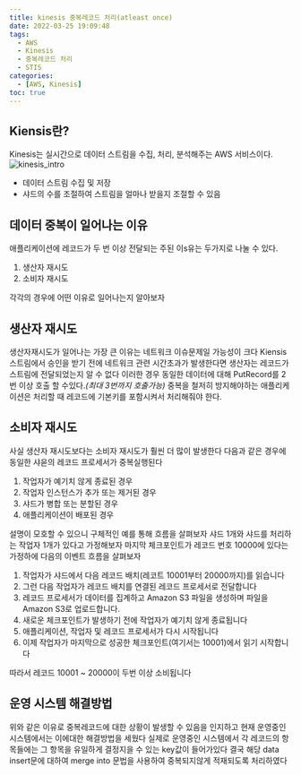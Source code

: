 ```yaml
---
title: kinesis 중복레코드 처리(atleast once)
date: 2022-03-25 19:09:48
tags:
  - AWS
  - Kinesis
  - 중복레코드 처리
  - STIS
categories:
  - [AWS, Kinesis]
toc: true
---
```


## **Kiensis란?**

Kinesis는 실시간으로 데이터 스트림을 수집, 처리, 분석해주는 AWS 서비스이다.
![kinesis_intro](/post_images/kinesis_intro.png)

<!-- more -->

- 데이터 스트림 수집 및 저장
- 샤드의 수를 조절하여 스트림을 얼마나 받을지 조절할 수 있음

## **데이터 중복이 일어나는 이유**

애플리케이션에 레코드가 두 번 이상 전달되는 주된 이s유는 두가지로 나눌 수 있다.

1. 생산자 재시도
1. 소비자 재시도

각각의 경우에 어떤 이유로 일어나는지 알아보자

## **생산자 재시도**

생산자재시도가 일어나는 가장 큰 이유는 네트워크 이슈문제일 가능성이 크다
Kiensis 스트림에서 승인을 받기 전에 네트워크 관련 시간초과가 발생한다면 생산자는 레코드가 스트림에 전달되었는지 알 수 없다
이러한 경우 동일한 데이터에 대해 PutRecord를 2번 이상 호출 할 수있다._(최대 3번까지 호출가능)_
중복을 철저히 방지해야하는 애플리케이션은 처리할 때 레코드에 기본키를 포함시켜서 처리해줘야 한다.

## **소비자 재시도**

사실 생산자 재시도보다는 소비자 재시도가 훨씬 더 많이 발생한다
다음과 같은 경우에 동일한 샤읃의 레코드 프로세서가 중복실행된다

1. 작업자가 예기치 않게 종료된 경우
1. 작업자 인스턴스가 추가 또는 제거된 경우
1. 샤드가 병합 또는 분할된 경우
1. 애플리케이션이 배포된 경우

설명이 모호할 수 있으니 구체적인 예를 통해 흐름을 살펴보자
샤드 1개와 샤드를 처리하는 작업자 1개가 있다고 가정해보자
마지막 체크포인트가 레코드 번호 10000에 있다는 가정하에 다음의 이벤트 흐름을 살펴보자

1. 작업자가 샤드에서 다음 레코드 배치(레코트 10001부터 20000까지)를 읽습니다
1. 그런 다음 작업자가 레코드 배치를 연결된 레코드 프로세서로 전달합니다
1. 레코드 프로세서가 데이터를 집계하고 Amazon S3 파일을 생성하며 파일을 Amazon S3로 업로드합니다.
1. 새로운 체크포인트가 발생하기 전에 작업자가 예기치 않게 종료됩니다
1. 애플리케이션, 작업자 및 레코드 프로세서가 다시 시작됩니다
1. 이제 작업자가 마지막으로 성공한 체크포인트(여기서는 10001)에서 읽기 시작합니다

따라서 레코드 10001 ~ 20000이 두번 이상 소비됩니다

## **운영 시스템 해결방법**

위와 같은 이유로 중복레코드에 대한 상황이 발생할 수 있음을 인지하고 현재 운영중인 시스템에서는 이에대한 해결방법을 세웠다
실제로 운영중인 시스템에서 각 레코드의 항목들에는 그 항목을 유일하게 결정지을 수 있는 key값이 들어가있다
결국 해당 data insert문에 대하여 merge into 문법을 사용하여 중복되지않게 적재되도록 처리하였다
